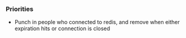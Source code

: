 ### Priorities
- Punch in people who connected to redis, and remove when either expiration hits or connection is closed